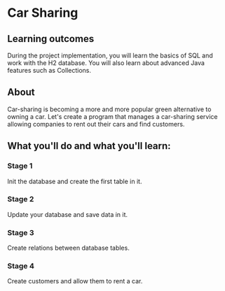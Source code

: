 # Car Sharing

## Learning outcomes
During the project implementation, you will learn the basics of SQL and work with the H2 database. You will also learn about advanced Java features such as Collections.

## About
Car-sharing is becoming a more and more popular green alternative to owning a car. Let's create a program that manages a car-sharing service allowing companies to rent out their cars and find customers.

## What you'll do and what you'll learn:
### Stage 1
Init the database and create the first table in it.
### Stage 2
Update your database and save data in it.
### Stage 3
Create relations between database tables.
### Stage 4
Create customers and allow them to rent a car.
